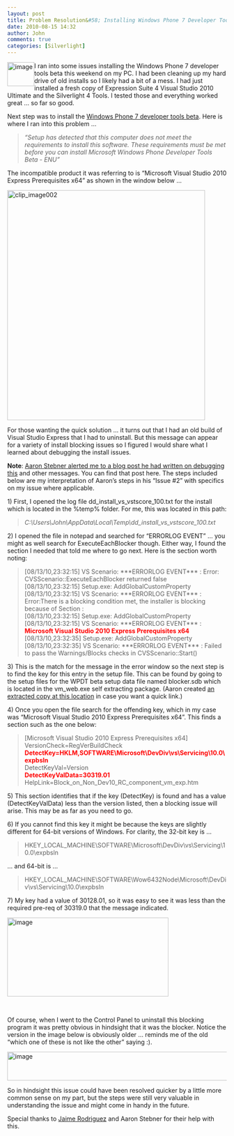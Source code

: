 ```yaml
---
layout: post
title: Problem Resolution&#58; Installing Windows Phone 7 Developer Tools Beta
date: 2010-08-15 14:32
author: John
comments: true
categories: [Silverlight]
---
```

<p><a href="/wp-content/uploads/files/media/image/WindowsLiveWriter/InstallingWindowsPhone7Beta_97C4/image_8.png"><img style="border-right-width: 0px; margin: 0px 0px 10px; display: inline; border-top-width: 0px; border-bottom-width: 0px; border-left-width: 0px" title="image" border="0" alt="image" align="left" src="/wp-content/uploads/files/media/image/WindowsLiveWriter/InstallingWindowsPhone7Beta_97C4/image_thumb_3.png" width="62" height="55" /></a>I ran into some issues installing the Windows Phone 7 developer tools beta this weekend on my PC. I had been cleaning up my hard drive of old installs so I likely had a bit of a mess. I had just installed a fresh copy of Expression Suite 4 Visual Studio 2010 Ultimate and the Silverlight 4 Tools. I tested those and everything worked great … so far so good.</p>  <p>Next step was to install the <a href="http://www.microsoft.com/downloads/details.aspx?FamilyID=c8496c2a-54d9-4b11-9491-a1bfaf32f2e3">Windows Phone 7 developer tools beta</a>. Here is where I ran into this problem … </p>  <blockquote>   <p><em>“Setup has detected that this computer does not meet the requirements to install this software. These requirements must be met before you can install Microsoft Windows Phone Developer Tools Beta - ENU” </em></p> </blockquote>  <p>The incompatible product it was referring to is “Microsoft Visual Studio 2010 Express Prerequisites x64” as shown in the window below …</p>  <p><img style="border-right-width: 0px; display: inline; border-top-width: 0px; border-bottom-width: 0px; border-left-width: 0px" title="clip_image002" border="0" alt="clip_image002" src="/wp-content/uploads/files/media/image/WindowsLiveWriter/InstallingWindowsPhone7Beta_97C4/clip_image002_3.jpg" width="454" height="528" /></p>  <p>For those wanting the quick solution … it turns out that I had an old build of Visual Studio Express that I had to uninstall. But this message can appear for a variety of install blocking issues so I figured I would share what I learned about debugging the install issues. </p>  <p><strong>Note</strong>: <a href="http://blogs.msdn.com/b/astebner/archive/2010/07/12/10037442.aspx">Aaron Stebner alerted me to a blog post he had written on debugging this</a> and other messages. You can find that post here. The steps included below are my interpretation of Aaron’s steps in his “Issue #2” with specifics on my issue where applicable. </p>  <p>1) First, I opened the log file dd_install_vs_vstscore_100.txt for the install which is located in the %temp% folder. For me, this was located in this path:</p>  <blockquote>   <p><em>C:\Users\John\AppData\Local\Temp\dd_install_vs_vstscore_100.txt</em></p> </blockquote>  <p>2) I opened the file in notepad and searched for “ERRORLOG EVENT” … you might as well search for ExecuteEachBlocker though. Either way, I found the section I needed that told me where to go next. Here is the section worth noting:</p>  <blockquote>   <p>[08/13/10,23:32:15] VS Scenario: ***ERRORLOG EVENT*** : Error: CVSScenario::ExecuteEachBlocker returned false      <br />[08/13/10,23:32:15] Setup.exe: AddGlobalCustomProperty       <br />[08/13/10,23:32:15] VS Scenario: ***ERRORLOG EVENT*** : Error:There is a blocking condition met, the installer is blocking because of Section :       <br />[08/13/10,23:32:15] Setup.exe: AddGlobalCustomProperty       <br />[08/13/10,23:32:15] VS Scenario: ***ERRORLOG EVENT*** : <strong><font color="#ff0000">Microsoft Visual Studio 2010 Express Prerequisites x64</font></strong>       <br />[08/13/10,23:32:35] Setup.exe: AddGlobalCustomProperty       <br />[08/13/10,23:32:35] VS Scenario: ***ERRORLOG EVENT*** : Failed to pass the Warnings/Blocks checks in CVSScenario::Start()</p> </blockquote>  <p>3) This is the match for the message in the error window so the next step is to find the key for this entry in the setup file. This can be found by going to the setup files for the WPDT beta setup data file named blocker.sdb which is located in the vm_web.exe self extracting package. (Aaron created <a href="http://cid-27e6a35d1a492af7.office.live.com/self.aspx/Blog%5E_Tools/WPDT%5E_Beta%5E_Blocker.sdb">an extracted copy at this location</a> in case you want a quick link.)&#160; </p>  <p>4) Once you open the file search for the offending key, which in my case was “Microsoft Visual Studio 2010 Express Prerequisites x64”. This finds a section such as the one below:</p>  <blockquote>   <p>[Microsoft Visual Studio 2010 Express Prerequisites x64]      <br />VersionCheck=RegVerBuildCheck       <br /><strong><font color="#ff0000">DetectKey=HKLM,SOFTWARE\Microsoft\DevDiv\vs\Servicing\10.0\expbsln</font>         <br /></strong>DetectKeyVal=Version       <br /><strong><font color="#ff0000">DetectKeyValData=30319.01</font></strong>       <br />HelpLink=Block_on_Non_Dev10_RC_component_vm_exp.htm</p> </blockquote>  <p>5) This section identifies that if the key (DetectKey) is found and has a value (DetectKeyValData) less than the version listed, then a blocking issue will arise. This may be as far as you need to go.</p>  <p>6) If you cannot find this key it might be because the keys are slightly different for 64-bit versions of Windows. For clarity, the 32-bit key is …</p>  <blockquote>   <p>HKEY_LOCAL_MACHINE\SOFTWARE\Microsoft\DevDiv\vs\Servicing\10.0\expbsln</p> </blockquote>  <p>… and 64-bit is …</p>  <blockquote>   <p>HKEY_LOCAL_MACHINE\SOFTWARE\Wow6432Node\Microsoft\DevDiv\vs\Servicing\10.0\expbsln</p> </blockquote>  <p>7) My key had a value of 30128.01, so it was easy to see it was less than the required pre-req of 30319.0 that the message indicated.</p>  <p><a href="/wp-content/uploads/files/media/image/WindowsLiveWriter/InstallingWindowsPhone7Beta_97C4/image_4.png"><img style="border-right-width: 0px; display: inline; border-top-width: 0px; border-bottom-width: 0px; border-left-width: 0px" title="image" border="0" alt="image" src="/wp-content/uploads/files/media/image/WindowsLiveWriter/InstallingWindowsPhone7Beta_97C4/image_thumb_1.png" width="370" height="181" /></a> </p>  <p>&#160;</p>  <p>Of course, when I went to the Control Panel to uninstall this blocking program it was pretty obvious in hindsight that it was the blocker. Notice the version in the image below is obviously older … reminds me of the old “which one of these is not like the other” saying :). </p>  <p><a href="/wp-content/uploads/files/media/image/WindowsLiveWriter/InstallingWindowsPhone7Beta_97C4/image_2.png"><img style="border-right-width: 0px; display: inline; border-top-width: 0px; border-bottom-width: 0px; border-left-width: 0px" title="image" border="0" alt="image" src="/wp-content/uploads/files/media/image/WindowsLiveWriter/InstallingWindowsPhone7Beta_97C4/image_thumb.png" width="579" height="66" /></a></p>  <p>So in hindsight this issue could have been resolved quicker by a little more common sense on my part, but the steps were still very valuable in understanding the issue and might come in handy in the future.</p>  <p>Special thanks to <a href="http://blogs.msdn.com/b/jaimer/">Jaime Rodriguez</a> and Aaron Stebner for their help with this.</p>

